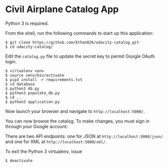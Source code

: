 # Civil Airplane Catalog App

Python 3 is required.

From the shell, run the following commands to start up this application:

    $ git clone https://github.com/Ethan826/udacity-catalog.git
    $ cd udacity-catalog/

Edit the `catalog.py` file to update the secret key to permit Google OAuth login.
    
    $ virtualenv venv
    $ source venv/bin/activate
    $ pip3 install -r requirements.txt
    $ cd database
    $ python3 db.py
    $ python3 populate_db.py
    $ cd ..
    $ python3 application.py

Now launch your browser and navigate to `http://localhost:5000/`.

You can now browse the catalog. To make changes, you must sign in through
your Google account.

There are two API endpoints: one for JSON at `http://localhost:5000/json/`
and one for XML at `http://localhost:5000/xml/`.

To exit the Python 3 virtualenv, issue

    $ deactivate

